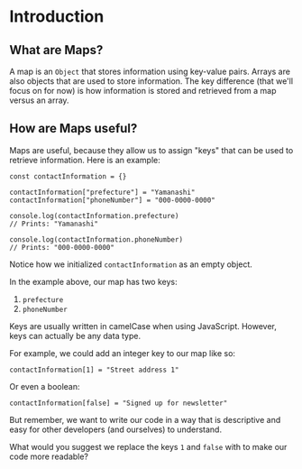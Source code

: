 # Introduction

## What are Maps?

A map is an `Object` that stores information using key-value pairs. 
Arrays are also objects that are used to store information. The key 
difference (that we'll focus on for now) is how information is stored
and retrieved from a map versus an array.

## How are Maps useful?

Maps are useful, because they allow us to assign "keys" that can be used to retrieve information. 
Here is an example:

```
const contactInformation = {}

contactInformation["prefecture"] = "Yamanashi"
contactInformation["phoneNumber"] = "000-0000-0000"

console.log(contactInformation.prefecture)
// Prints: "Yamanashi"

console.log(contactInformation.phoneNumber)
// Prints: "000-0000-0000"
```

Notice how we initialized `contactInformation` as an empty object.

In the example above, our map has two keys:
1. `prefecture`
2. `phoneNumber`

Keys are usually written in camelCase when using JavaScript. However, keys can 
actually be any data type.

For example, we could add an integer key to our map like so:
```
contactInformation[1] = "Street address 1"
```

Or even a boolean:
```
contactInformation[false] = "Signed up for newsletter"
```

But remember, we want to write our code in a way that is descriptive and easy for other developers (and ourselves) to understand.

What would you suggest we replace the keys `1` and `false` with to make our code more readable?



